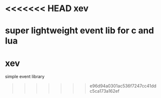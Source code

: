 <<<<<<< HEAD
xev
===

super lightweight event lib for c and lua
=======
# xev
simple event library
>>>>>>> e96d94a0301ac536f7247cc41ddc5ca173a162ef
